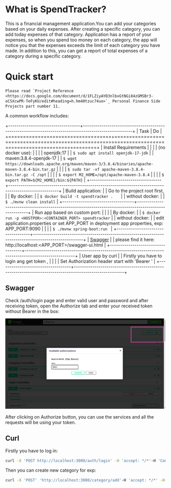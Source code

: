 What is SpendTracker? 
 ===========
This is a financial management application.You can add your categories based on your daily expenses. 
After creating a specific category, you can add today expenses of that category. 
Application has a report of your expenses, so when you spend too money on each category, the app will notice you that the expenses
exceeds the limit of each category you have made.
In addition to this, you can get a report of total expenses of a category during a specific category.

Quick start
===========

    Please read `Project Reference <https://docs.google.com/document/d/1FLZiyAYD3nlbxGtNGi84zGMSBr3-oCSXcwPR-TeFyKU/edit#heading=h.hm40tzuc74uo>`_ Personal Finance Side Projects part number 11.

A common workflow includes:


+-----------------------------------+------------------------------------------------------------------------------------------------------+
| Task                              | Do                                                                                                   |
+===================================+======================================================================================================+
| Install Requirements              | |                                                                                                    |
|   (no docker use):                | |                                                                                                    |
|   openjdk:17                      | | ``$ sudo apt install openjdk-17-jdk``                                                              |
|   maven:3.8.4-openjdk-17          | | ``$ wget https://downloads.apache.org/maven/maven-3/3.8.4/binaries/apache-maven-3.8.4-bin.tar.gz`` |
|                                   | | ``$ sudo tar -xf apache-maven-3.8.4-bin.tar.gz -C /opt``                                           |
|                                   | | ``$ export M2_HOME=/opt/apache-maven-3.8.4``                                                       |
|                                   | | ``$ export PATH=${M2_HOME}/bin:${PATH}``                                                           |
+-----------------------------------+------------------------------------------------------------------------------------------------------+
| Build application:                | |   Go to the project root first,                                                                    |
|   By docker:                      | | ``$ docker build -t spendtracker .   ``                                                            |
|   without docker:                 | | ``$ ./mvnw clean install``                                                                         |
+-----------------------------------+------------------------------------------------------------------------------------------------------+
| Run app based on custom port:     | |                                                                                                    |
|   By docker:                      | | ``$ docker run -p <HOSTPOR>:<CONTAINER_PORT> spendtracker``                                        |
|   without docker:                 | |  edit application.properties or set APP_PORT in deployment app properties, exp: APP_PORT:9090      |
|                                   | | ``$ ./mvnw spring-boot:run ``                                                                      |
+-----------------------------------+------------------------------------------------------------------------------------------------------+
| [Swagger](#Swagger)               | | please find it here: http://localhost:<APP_PORT>/swagger-ui.html                                   |
+-----------------------------------+------------------------------------------------------------------------------------------------------+
| User app by curl                  | | Firstly you have to login ang get token ,                                                          |
|                                   | | Set Authorization header start with 'Bearer '                                                      |
+-----------------------------------+------------------------------------------------------------------------------------------------------+

   


## Swagger
  
Check /auth/login page and enter valid user and password and after receiving token,
    open the Authorize tab and enter your received token without Bearer in the box:

![token.png](src%2Ftest%2Fresources%2Fimages%2Ftoken.png)

After clicking on Authorize button, you can use the services and all the requests will be using your token.

## Curl

Firstly you have to log in:
```bash
curl -X 'POST http://localhost:3000/auth/login' -H 'accept: */*'-H 'Content-Type: application/json' -d '{"userName": "user","password": "pass"}'
```
Then you can create new category for exp:
 ```bash
curl -X 'POST' 'http://localhost:3000/category/add'-H 'accept: */*' -H 'Authorization: Bearer toke' -H 'Content-Type: application/json' -d '{"name": "coffee","limit": 10000}'
```
